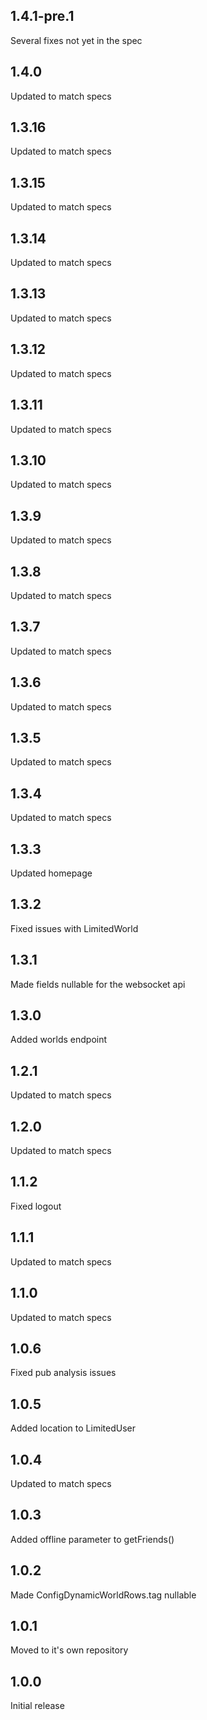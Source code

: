 ## 1.4.1-pre.1
Several fixes not yet in the spec

## 1.4.0
Updated to match specs

## 1.3.16
Updated to match specs

## 1.3.15
Updated to match specs

## 1.3.14
Updated to match specs

## 1.3.13
Updated to match specs

## 1.3.12
Updated to match specs

## 1.3.11
Updated to match specs

## 1.3.10
Updated to match specs

## 1.3.9
Updated to match specs

## 1.3.8
Updated to match specs

## 1.3.7
Updated to match specs

## 1.3.6
Updated to match specs

## 1.3.5
Updated to match specs

## 1.3.4
Updated to match specs

## 1.3.3
Updated homepage

## 1.3.2
Fixed issues with LimitedWorld

## 1.3.1
Made fields nullable for the websocket api

## 1.3.0
Added worlds endpoint

## 1.2.1
Updated to match specs

## 1.2.0
Updated to match specs

## 1.1.2
Fixed logout

## 1.1.1
Updated to match specs

## 1.1.0
Updated to match specs

## 1.0.6
Fixed pub analysis issues

## 1.0.5
Added location to LimitedUser

## 1.0.4
Updated to match specs

## 1.0.3
Added offline parameter to getFriends()

## 1.0.2
Made ConfigDynamicWorldRows.tag nullable

## 1.0.1
Moved to it's own repository

## 1.0.0
Initial release